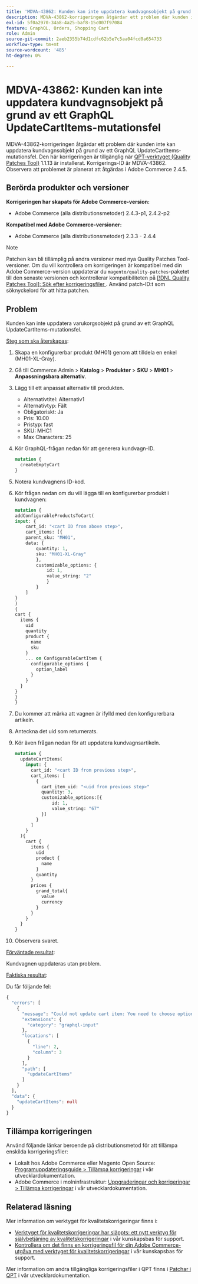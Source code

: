 ```yaml
---
title: 'MDVA-43862: Kunden kan inte uppdatera kundvagnsobjekt på grund av ett GraphQL UpdateCartItems-mutationsfel'
description: MDVA-43862-korrigeringen åtgärdar ett problem där kunden inte kan uppdatera kundvagnsobjekt på grund av ett GraphQL UpdateCartItems-mutationsfel. Den här korrigeringen är tillgänglig när [QPT-verktyget (Quality Patches Tool)](/help/announcements/adobe-commerce-announcements/magento-quality-patches-released-new-tool-to-self-serve-quality-patches.md) 1.1.13 är installerat. Korrigerings-ID är MDVA-43862. Observera att problemet är planerat att åtgärdas i Adobe Commerce 2.4.5.
exl-id: 5f0a2970-34a8-4a25-baf8-15c007f97084
feature: GraphQL, Orders, Shopping Cart
role: Admin
source-git-commit: 2aeb2355b74d1cdfc62b5e7c5aa04fcd0a654733
workflow-type: tm+mt
source-wordcount: '485'
ht-degree: 0%

---
```


# MDVA-43862: Kunden kan inte uppdatera kundvagnsobjekt på grund av ett GraphQL UpdateCartItems-mutationsfel

MDVA-43862-korrigeringen åtgärdar ett problem där kunden inte kan uppdatera kundvagnsobjekt på grund av ett GraphQL UpdateCartItems-mutationsfel. Den här korrigeringen är tillgänglig när [QPT-verktyget (Quality Patches Tool)](/help/announcements/adobe-commerce-announcements/magento-quality-patches-released-new-tool-to-self-serve-quality-patches.md) 1.1.13 är installerat. Korrigerings-ID är MDVA-43862. Observera att problemet är planerat att åtgärdas i Adobe Commerce 2.4.5.

## Berörda produkter och versioner

**Korrigeringen har skapats för Adobe Commerce-version:**

* Adobe Commerce (alla distributionsmetoder) 2.4.3-p1, 2.4.2-p2

**Kompatibel med Adobe Commerce-versioner:**

* Adobe Commerce (alla distributionsmetoder) 2.3.3 - 2.4.4

>[!NOTE]
>
>Patchen kan bli tillämplig på andra versioner med nya Quality Patches Tool-versioner. Om du vill kontrollera om korrigeringen är kompatibel med din Adobe Commerce-version uppdaterar du `magento/quality-patches`-paketet till den senaste versionen och kontrollerar kompatibiliteten på [[!DNL Quality Patches Tool]: Sök efter korrigeringsfiler ](https://experienceleague.adobe.com/tools/commerce-quality-patches/index.html?lang=sv-SE). Använd patch-ID:t som söknyckelord för att hitta patchen.

## Problem

Kunden kan inte uppdatera varukorgsobjekt på grund av ett GraphQL UpdateCartItems-mutationsfel.

<u>Steg som ska återskapas</u>:

1. Skapa en konfigurerbar produkt (MH01) genom att tilldela en enkel (MH01-XL-Gray).
1. Gå till Commerce Admin > **Katalog** > **Produkter** > **SKU** > **MH01** > **Anpassningsbara alternativ**.
1. Lägg till ett anpassat alternativ till produkten.
   * Alternativtitel: Alternativ1
   * Alternativtyp: Fält
   * Obligatoriskt: Ja
   * Pris: 10.00
   * Pristyp: fast
   * SKU: MHC1
   * Max Characters: 25
1. Kör GraphQL-frågan nedan för att generera kundvagn-ID.

   ```GraphQL
   mutation {
     createEmptyCart
   }
   ```

1. Notera kundvagnens ID-kod.
1. Kör frågan nedan om du vill lägga till en konfigurerbar produkt i kundvagnen:

   ```GraphQL
   mutation {
   addConfigurableProductsToCart(
   input: {
       cart_id: "<cart ID from above step>",
       cart_items: [{
       parent_sku: "MH01",
       data: {
           quantity: 1,
           sku: "MH01-XL-Gray"
           },
           customizable_options: {
               id: 1,
               value_string: "2"
               }
           }
       ]
   }
   )
   {
   cart {
     items {
       uid
       quantity
       product {
         name
         sku
       }
       ... on ConfigurableCartItem {
         configurable_options {
           option_label
         }
       }
     }
   }
   }
   }
   ```

1. Du kommer att märka att vagnen är ifylld med den konfigurerbara artikeln.
1. Anteckna det uid som returnerats.
1. Kör även frågan nedan för att uppdatera kundvagnsartikeln.

   ```GraphQL
   mutation {
     updateCartItems(
       input: {
         cart_id: "<cart ID from previous step>",
         cart_items: [
           {
             cart_item_uid: "<uid from previous step>"
             quantity: 3,
             customizable_options:[{
                 id: 1,
                 value_string: "67"
             }]
           }
         ]
       }
     ){
       cart {
         items {
           uid
           product {
             name
           }
           quantity
         }
         prices {
           grand_total{
             value
             currency
           }
         }
       }
     }
   }
   ```

1. Observera svaret.

<u>Förväntade resultat</u>:

Kundvagnen uppdateras utan problem.

<u>Faktiska resultat</u>:

Du får följande fel:

```GraphQL
{
  "errors": [
    {
      "message": "Could not update cart item: You need to choose options for your item.",
      "extensions": {
        "category": "graphql-input"
      },
      "locations": [
        {
          "line": 2,
          "column": 3
        }
      ],
      "path": [
        "updateCartItems"
      ]
    }
  ],
  "data": {
    "updateCartItems": null
  }
}
```

## Tillämpa korrigeringen

Använd följande länkar beroende på distributionsmetod för att tillämpa enskilda korrigeringsfiler:

* Lokalt hos Adobe Commerce eller Magento Open Source: [Programuppdateringsguide > Tillämpa korrigeringar](https://experienceleague.adobe.com/sv/docs/commerce-operations/tools/quality-patches-tool/usage) i vår utvecklardokumentation.
* Adobe Commerce i molninfrastruktur: [Uppgraderingar och korrigeringar > Tillämpa korrigeringar](https://experienceleague.adobe.com/sv/docs/commerce-cloud-service/user-guide/develop/upgrade/apply-patches) i vår utvecklardokumentation.

## Relaterad läsning

Mer information om verktyget för kvalitetskorrigeringar finns i:

* [Verktyget för kvalitetskorrigeringar har släppts: ett nytt verktyg för självbetjäning av kvalitetskorrigeringar](/help/announcements/adobe-commerce-announcements/magento-quality-patches-released-new-tool-to-self-serve-quality-patches.md) i vår kunskapsbas för support.
* [Kontrollera om det finns en korrigeringsfil för din Adobe Commerce-utgåva med verktyget för kvalitetskorrigeringar](/help/support-tools/patches-available-in-qpt-tool/check-patch-for-magento-issue-with-magento-quality-patches.md) i vår kunskapsbas för support.

Mer information om andra tillgängliga korrigeringsfiler i QPT finns i [Patchar i QPT](https://experienceleague.adobe.com/tools/commerce-quality-patches/index.html?lang=sv-SE) i vår utvecklardokumentation.
